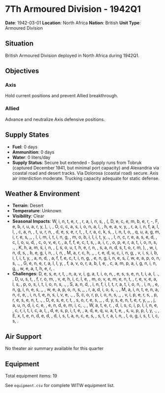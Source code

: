# 7Th Armoured Division - 1942Q1

**Date**: 1942-03-01
**Location**: North Africa
**Nation**: British
**Unit Type**: Armoured Division

## Situation

British Armoured Division deployed in North Africa during 1942Q1.

## Objectives

### Axis
Hold current positions and prevent Allied breakthrough.

### Allied
Advance and neutralize Axis defensive positions.

## Supply States

- **Fuel**: 0 days
- **Ammunition**: 0 days
- **Water**: 0 liters/day
- **Supply Status**: Secure but extended - Supply runs from Tobruk (captured December 1941, but minimal port capacity) and Alexandria via coastal road and desert tracks. Via Dolorosa (coastal road) secure. Axis air interdiction moderate. Trucking capacity adequate for static defense.

## Weather & Environment

- **Terrain**: Desert
- **Temperature**: Unknown
- **Visibility**: Clear
- **Seasonal Impacts**: W, i, n, t, e, r,  , r, a, i, n, s,  , (, D, e, c, e, m, b, e, r, -, F, e, b, r, u, a, r, y, ), :,  , O, c, c, a, s, i, o, n, a, l,  , h, e, a, v, y,  , r, a, i, n, f, a, l, l,  , c, a, n,  , t, u, r, n,  , d, e, s, e, r, t,  , t, r, a, c, k, s,  , i, n, t, o,  , q, u, a, g, m, i, r, e, s, ,,  , l, i, m, i, t, i, n, g,  , m, o, b, i, l, i, t, y, .,  , I, n, c, r, e, a, s, e, d,  , c, l, o, u, d,  , c, o, v, e, r,  , a, f, f, e, c, t, s,  , a, i, r,  , o, p, e, r, a, t, i, o, n, s, .,  , K, h, a, m, s, i, n,  , (, s, o, u, t, h, e, r, n,  , s, a, n, d, s, t, o, r, m, ),  , w, i, n, d, s,  , b, e, g, i, n,  , i, n,  , M, a, r, c, h, ,,  , r, e, d, u, c, i, n, g,  , v, i, s, i, b, i, l, i, t, y,  , a, n, d,  , a, f, f, e, c, t, i, n, g,  , e, n, g, i, n, e, s, /, w, e, a, p, o, n, s, .,  , G, e, n, e, r, a, l, l, y,  , f, a, v, o, r, a, b, l, e,  , c, a, m, p, a, i, g, n, i, n, g,  , w, e, a, t, h, e, r, .
- **Challenges**: D, e, s, e, r, t,  , n, a, v, i, g, a, t, i, o, n,  , e, s, s, e, n, t, i, a, l, .,  , D, u, s, t,  , f, r, o, m,  , v, e, h, i, c, l, e,  , m, o, v, e, m, e, n, t,  , r, e, v, e, a, l, s,  , p, o, s, i, t, i, o, n, s, .,  , S, a, n, d,  , i, n, f, i, l, t, r, a, t, i, o, n,  , i, n,  , e, n, g, i, n, e, s, ,,  , w, e, a, p, o, n, s, ,,  , r, a, d, i, o, s, .,  , M, a, i, n, t, e, n, a, n, c, e,  , i, n, t, e, n, s, i, v, e, .,  , S, c, o, r, p, i, o, n, s, ,,  , v, i, p, e, r, s,  , p, r, e, s, e, n, t, .,  , D, e, s, e, r, t,  , s, o, r, e, s, ,,  , d, y, s, e, n, t, e, r, y, ,,  , j, a, u, n, d, i, c, e,  , e, n, d, e, m, i, c, .,  , W, a, t, e, r,  , d, i, s, c, i, p, l, i, n, e,  , c, r, i, t, i, c, a, l,  , d, e, s, p, i, t, e,  , a, d, e, q, u, a, t, e,  , s, u, p, p, l, y, .,  , E, x, t, e, n, d, e, d,  , d, i, s, t, a, n, c, e, s,  , s, t, r, a, i, n,  , l, o, g, i, s, t, i, c, s, .

## Air Support

No theater air summary available for this quarter

## Equipment

Total equipment items: 19

See `equipment.csv` for complete WITW equipment list.
